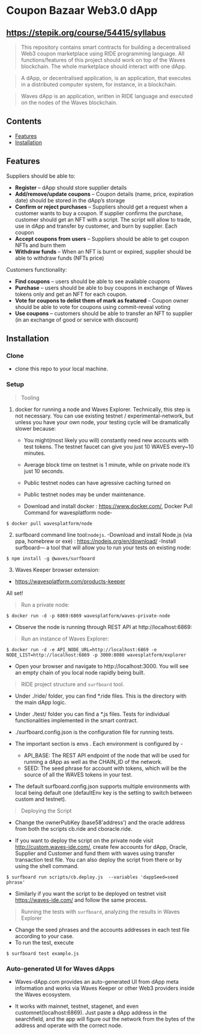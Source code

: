 # Coupon Bazaar Web3.0 dApp
## https://stepik.org/course/54415/syllabus

> This repository contains smart contracts for building a decentralised Web3 coupon marketplace using RIDE programming language. All functions/features of this project should work on top of the Waves blockchain. The whole marketplace should interact with one dApp.

> A dApp, or decentralised application, is an application, that executes in a distributed computer system, for instance, in a blockchain.

> Waves dApp is an application, written in RIDE language and executed on the nodes of the Waves blockchain.

## Contents

- [Features](#features)
- [Installation](#installation)

## Features

Suppliers should be able to:
- **Register** – dApp should store supplier details
- **Add/remove/update coupons** – Coupon details (name, price, expiration date) should be stored in the dApp’s storage
- **Confirm or reject purchases** – Suppliers should get a request when a customer wants to buy a coupon. If supplier confirms the purchase, customer should get an NFT with a script. The script will allow to trade, use in dApp and transfer by customer, and burn by supplier. Each coupon 
- **Accept coupons from users** – Suppliers should be able to get coupon NFTs and burn them
- **Withdraw funds** – When an NFT is burnt or expired, supplier should be able to withdraw funds (NFTs price)

Customers functionality:
- **Find coupons** – users should be able to see available coupons
- **Purchase** – users should be able to buy coupons in exchange of Waves tokens only and get an NFT for each coupon. 
- **Vote for coupons to delist them of mark as featured** – Coupon owner should be able to vote for coupons using commit-reveal voting
- **Use coupons** – customers should be able to transfer an NFT to supplier (in an exchange of good or service with discount)

## Installation

### Clone

- clone this repo to your local machine.

### Setup 

> Tooling
1. docker for running a node and Waves Explorer. Technically, this step is not necessary. You can use existing testnet / experimental-network, but unless you have your own node, your testing cycle will be dramatically slower because:
    - You might(most likely you will) constantly need new accounts with test tokens. The testnet faucet can give you just 10 WAVES every~10 minutes.
    - Average block time on testnet is 1 minute, while on private node it’s just 10 seconds.
    - Public testnet nodes can have agressive caching turned on
    - Public testnet nodes may be under maintenance.

    - Download and install docker : https://www.docker.com/, Docker Pull Command for wavesplatform node-

```shell
$ docker pull wavesplatform/node
```

2. surfboard command line tool:`nodejs`.
    -Download and install Node.js (via ppa, homebrew or exe) : https://nodejs.org/en/download/
    -Install surfboard— a tool that will allow you to run your tests on existing node:

```shell
$ npm install -g @waves/surfboard
```

3. Waves Keeper browser extension:
- https://wavesplatform.com/products-keeper

All set!

> Run a private node:

```shell
$ docker run -d -p 6869:6869 wavesplatform/waves-private-node
```

- Observe the node is running through REST API at http://localhost:6869:

> Run an instance of Waves Explorer:

```shell
$ docker run -d -e API_NODE_URL=http://localhost:6869 -e NODE_LIST=http://localhost:6869 -p 3000:8080 wavesplatform/explorer
```
- Open your browser and navigate to http://localhost:3000. You will see an empty chain of you local node rapidly being built.

> RIDE project structure and `surfboard` tool.

- Under ./ride/ folder, you can find *.ride files. This is the directory with the main dApp logic.
- Under ./test/ folder you can find a *.js files. Tests for individual functionalities implemented in the smart contract.
- ./surfboard.config.json is the configuration file for running tests.

- The important section is envs . Each environment is configured by -
    - API_BASE: The REST API endpoint of the node that will be used for running a dApp as well as the CHAIN_ID of the network.
    - SEED: The seed phrase for account with tokens, which will be the source of all the WAVES tokens in your test.

- The default surfboard.config.json supports multiple environments with local being default one (defaultEnv key is the setting to switch between custom and testnet).

> Deploying the Script
- Change the ownerPubKey (base58'address') and the oracle address from both the scripts cb.ride and cboracle.ride.

- If you want to deploy the script on the private node visit http://custom.waves-ide.com/, create few accounts for dApp, Oracle, Supplier and Customer and fund them with waves using transfer transaction test file. You can also deploy the script from there or by using the shell command.

```shell
$ surfboard run scripts/cb.deploy.js  --variables 'dappSeed=seed phrase'
```
- Similarly if you want the script to be deployed on testnet visit https://waves-ide.com/ and follow the same process.

> Running the tests with `surfboard`, analyzing the results in Waves Explorer
- Change the seed phrases and the accounts addresses in each test file according to your case.
- To run the test, execute

```shell
$ surfboard test example.js
```

### Auto-generated UI for Waves dApps

- Waves-dApp.com provides an auto-generated UI from dApp meta information and works via Waves Keeper or other Web3 providers inside the Waves ecosystem.

- It works with mainnet, testnet, stagenet, and even customnet(localhost:6869). Just paste a dApp address in the searchfield, and the app will figure out the network from the bytes of the address and operate with the correct node.